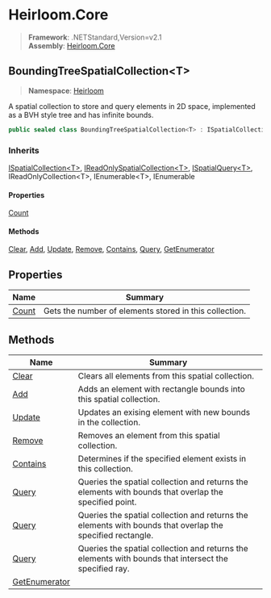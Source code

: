 # Heirloom.Core

> **Framework**: .NETStandard,Version=v2.1  
> **Assembly**: [Heirloom.Core][0]  

## BoundingTreeSpatialCollection\<T>

> **Namespace**: [Heirloom][0]  

A spatial collection to store and query elements in 2D space, implemented as a BVH style tree and has infinite bounds.

```cs
public sealed class BoundingTreeSpatialCollection<T> : ISpatialCollection<T>, IReadOnlySpatialCollection<T>, ISpatialQuery<T>, IReadOnlyCollection<T>, IEnumerable<T>, IEnumerable
```

### Inherits

[ISpatialCollection\<T>][1], [IReadOnlySpatialCollection\<T>][2], [ISpatialQuery\<T>][3], IReadOnlyCollection\<T>, IEnumerable\<T>, IEnumerable

#### Properties

[Count][4]

#### Methods

[Clear][5], [Add][6], [Update][7], [Remove][8], [Contains][9], [Query][10], [GetEnumerator][11]

## Properties

| Name       | Summary                                                |
|------------|--------------------------------------------------------|
| [Count][4] | Gets the number of elements stored in this collection. |

## Methods

| Name                | Summary                                                                                                   |
|---------------------|-----------------------------------------------------------------------------------------------------------|
| [Clear][5]          | Clears all elements from this spatial collection.                                                         |
| [Add][6]            | Adds an element with rectangle bounds into this spatial collection.                                       |
| [Update][7]         | Updates an exising element with new bounds in the collection.                                             |
| [Remove][8]         | Removes an element from this spatial collection.                                                          |
| [Contains][9]       | Determines if the specified element exists in this collection.                                            |
| [Query][10]         | Queries the spatial collection and returns the elements with bounds that overlap the specified point.     |
| [Query][10]         | Queries the spatial collection and returns the elements with bounds that overlap the specified rectangle. |
| [Query][10]         | Queries the spatial collection and returns the elements with bounds that intersect the specified ray.     |
| [GetEnumerator][11] |                                                                                                           |

[0]: ../../Heirloom.Core.md
[1]: ISpatialCollection[T].md
[2]: IReadOnlySpatialCollection[T].md
[3]: ISpatialQuery[T].md
[4]: BoundingTreeSpatialCollection[T]/Count.md
[5]: BoundingTreeSpatialCollection[T]/Clear.md
[6]: BoundingTreeSpatialCollection[T]/Add.md
[7]: BoundingTreeSpatialCollection[T]/Update.md
[8]: BoundingTreeSpatialCollection[T]/Remove.md
[9]: BoundingTreeSpatialCollection[T]/Contains.md
[10]: BoundingTreeSpatialCollection[T]/Query.md
[11]: BoundingTreeSpatialCollection[T]/GetEnumerator.md
